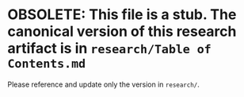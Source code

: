 
# OBSOLETE: This file is a stub. The canonical version of this research artifact is in `research/Table of Contents.md`

Please reference and update only the version in `research/`.
